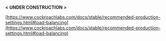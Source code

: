 
 **< UNDER CONSTRUCTION >**

[https://www.cockroachlabs.com/docs/stable/recommended-production-settings.html#load-balancing](https://www.cockroachlabs.com/docs/stable/recommended-production-settings.html#load-balancing)

